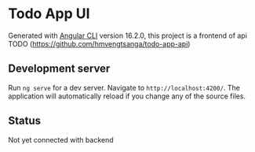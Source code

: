 # Todo App UI

Generated with [Angular CLI](https://github.com/angular/angular-cli) version 16.2.0, this project is a frontend of api TODO (https://github.com/hmvengtsanga/todo-app-api)

## Development server

Run `ng serve` for a dev server. Navigate to `http://localhost:4200/`. The application will automatically reload if you change any of the source files.

## Status
Not yet connected with backend